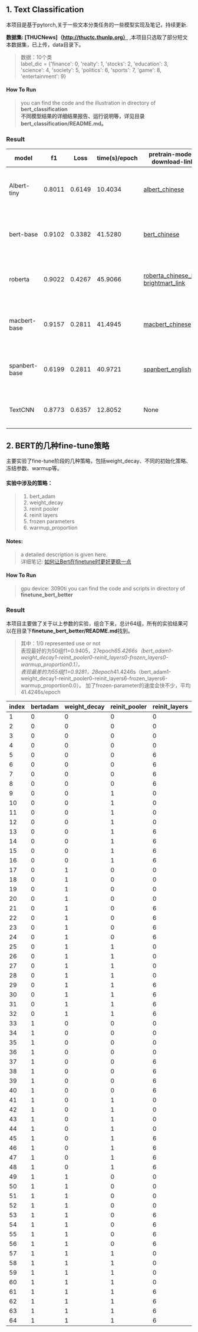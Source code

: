 ## 1. Text Classification

本项目是基于pytorch,关于一些文本分类任务的一些模型实现及笔记，持续更新.

**数据集: [THUCNews]（http://thuctc.thunlp.org）**  ,本项目只选取了部分短文本数据集，已上传，data目录下。  
>数据：10个类  
>label_dic = {'finance': 0, 'realty': 1, 'stocks': 2, 'education': 3, 'science': 4, 'society': 5, 'politics': 6,
'sports': 7, 'game': 8, 'entertainment': 9}

#### How To Run
> you can find the code and the illustration in directory of **bert_classification**  
> **不同模型结果的详细结果报告、运行说明等，详见目录bert_classification/README.md。**
 
### Result

| model         | f1     | Loss   | time(s)/epoch | pretrain-model-download-link                                                                                                             | algorithm nodes                                                            |
|---------------|--------|--------|---------------|------------------------------------------------------------------------------------------------------------------------------------------|----------------------------------------------------------------------------|
| Albert-tiny   | 0.8011 | 0.6149 | 10.4034       | [albert_chinese](https://huggingface.co/ckiplab/albert-tiny-chinese/tree/main)                                                           | [预训练模型：从BERT到XLNet、RoBERTa、ALBERT](https://zhuanlan.zhihu.com/p/436017910) |
| bert-base     | 0.9102 | 0.3382 | 41.5280       | [bert_chinese](https://huggingface.co/bert-base-chinese/tree/main)                                                                       | [预训练模型：从BERT到XLNet、RoBERTa、ALBERT](https://zhuanlan.zhihu.com/p/436017910) |
| roberta       | 0.9022 | 0.4267 | 45.9066       | [roberta_chinese_L12](https://pan.baidu.com/s/1AGC76N7pZOzWuo8ua1AZfw) <br/> [brightmart_link](https://github.com/brightmart/roberta_zh) | [预训练模型：从BERT到XLNet、RoBERTa、ALBERT](https://zhuanlan.zhihu.com/p/436017910) |  
| macbert-base  | 0.9157 | 0.2811 | 41.4945       | [macbert_chinese](https://huggingface.co/hfl/chinese-macbert-base/tree/main)                                                             | [预训练模型：从MacBERT、SpanBERT看MLM任务](https://zhuanlan.zhihu.com/p/517979209)    |
| spanbert-base | 0.6199 | 0.2811 | 40.9721       | [spanbert_english](https://huggingface.co/SpanBERT/spanbert-base-cased/tree/main)                                                        | [预训练模型：从MacBERT、SpanBERT看MLM任务](https://zhuanlan.zhihu.com/p/517979209)    |
| TextCNN       | 0.8773 | 0.6357 | 12.8052       | None                                                                                                                                     | [搭一个TextCNN-文本分类利器](https://zhuanlan.zhihu.com/p/386614000)                |


## 2. BERT的几种fine-tune策略
主要实验了fine-tune阶段的几种策略，包括weight_decay、不同的初始化策略、冻结参数、warmup等。

#### 实验中涉及的策略：

> 1. bert_adam
> 2. weight_decay
> 3. reinit pooler
> 4. reinit layers
> 5. frozen parameters
> 6. warmup_proportion

#### Notes:
> a detailed description is given here.   
> 详细笔记: [如何让Bert在finetune时更好更稳一点](https://www.zhihu.com/people/da-mo-wang-dare/posts)

#### How To Run
> gpu device: 3090ti
> you can find the code and scripts in directory of **finetune_bert_better**


### Result
本项目主要做了关于以上参数的实验，组合下来，总计64组，所有的实验结果可以在目录下**finetune_bert_better/README.md**找到。
> 其中：1/0 represented use or not  
> 表现最好的为50组f1=0.9405，27epoch*65.4266s（bert_adam1-weight_decay1-reinit_pooler0-reinit_layers0-frozen_layers0-warmup_proportion0.1）。  
> 表现最差的为55组f1=0.9281，28epoch*41.4246s（bert_adam1-weight_decay1-reinit_pooler0-reinit_layers6-frozen_layers6-warmup_proportion0.0）。
> 加了frozen-parameter的速度会快不少，平均41.4246s/epoch


| index | bertadam | weight_decay | reinit_pooler | reinit_layers | frozen_layers | warmup_proportion | f1         | 
|-------|----------|--------------|---------------|---------------|---------------|-------------------|------------|
| 1     | 0        | 0            | 0             | 0             | 0             | 0.0               | 0.9376     |     
| 2     | 0        | 0            | 0             | 0             | 0             | 0.1               | 0.9379     |     
| 3     | 0        | 0            | 0             | 0             | 6             | 0.0               | 0.9358     |     
| 4     | 0        | 0            | 0             | 0             | 6             | 0.1               | 0.9372     |     
| 5     | 0        | 0            | 0             | 6             | 0             | 0.0               | 0.9359     |     
| 6     | 0        | 0            | 0             | 6             | 0             | 0.1               | 0.9348     |     
| 7     | 0        | 0            | 0             | 6             | 6             | 0.0               | 0.9315     |     
| 8     | 0        | 0            | 0             | 6             | 6             | 0.1               | 0.9333     |     
| 9     | 0        | 0            | 1             | 0             | 0             | 0.0               | 0.939      |     
| 10    | 0        | 0            | 1             | 0             | 0             | 0.1               | 0.9386     |     
| 11    | 0        | 0            | 1             | 0             | 6             | 0.0               | 0.937      |     
| 12    | 0        | 0            | 1             | 0             | 6             | 0.1               | 0.9357     |     
| 13    | 0        | 0            | 1             | 6             | 0             | 0.0               | 0.9344     |     
| 14    | 0        | 0            | 1             | 6             | 0             | 0.1               | 0.9337     |     
| 15    | 0        | 0            | 1             | 6             | 6             | 0.0               | 0.932      |     
| 16    | 0        | 0            | 1             | 6             | 6             | 0.1               | 0.9315     |     
| 17    | 0        | 1            | 0             | 0             | 0             | 0.0               | 0.9395     |     
| 18    | 0        | 1            | 0             | 0             | 0             | 0.1               | 0.9394     |     
| 19    | 0        | 1            | 0             | 0             | 6             | 0.0               | 0.9391     |     
| 20    | 0        | 1            | 0             | 0             | 6             | 0.1               | 0.9364     |     
| 21    | 0        | 1            | 0             | 6             | 0             | 0.0               | 0.9357     |     
| 22    | 0        | 1            | 0             | 6             | 0             | 0.1               | 0.9357     |     
| 23    | 0        | 1            | 0             | 6             | 6             | 0.0               | 0.9334     |     
| 24    | 0        | 1            | 0             | 6             | 6             | 0.1               | 0.9327     |     
| 25    | 0        | 1            | 1             | 0             | 0             | 0.0               | 0.9393     |     
| 26    | 0        | 1            | 1             | 0             | 0             | 0.1               | 0.9375     |     
| 27    | 0        | 1            | 1             | 0             | 6             | 0.0               | 0.937      |     
| 28    | 0        | 1            | 1             | 0             | 6             | 0.1               | 0.938      |     
| 29    | 0        | 1            | 1             | 6             | 0             | 0.0               | 0.9342     |     
| 30    | 0        | 1            | 1             | 6             | 0             | 0.1               | 0.9357     |     
| 31    | 0        | 1            | 1             | 6             | 6             | 0.0               | 0.9321     |     
| 32    | 0        | 1            | 1             | 6             | 6             | 0.1               | 0.9307     |     
| 33    | 1        | 0            | 0             | 0             | 0             | 0.0               | 0.9361     | 
| 34    | 1        | 0            | 0             | 0             | 0             | 0.1               | 0.9379     | 
| 35    | 1        | 0            | 0             | 0             | 6             | 0.0               | 0.9398     | 
| 36    | 1        | 0            | 0             | 0             | 6             | 0.1               | 0.937      | 
| 37    | 1        | 0            | 0             | 6             | 0             | 0.0               | 0.9287     | 
| 38    | 1        | 0            | 0             | 6             | 0             | 0.1               | 0.9351     | 
| 39    | 1        | 0            | 0             | 6             | 6             | 0.0               | 0.9312     | 
| 40    | 1        | 0            | 0             | 6             | 6             | 0.1               | 0.9306     | 
| 41    | 1        | 0            | 1             | 0             | 0             | 0.0               | 0.9342     | 
| 42    | 1        | 0            | 1             | 0             | 0             | 0.1               | 0.9371     | 
| 43    | 1        | 0            | 1             | 0             | 6             | 0.0               | 0.9376     | 
| 44    | 1        | 0            | 1             | 0             | 6             | 0.1               | 0.9391     | 
| 45    | 1        | 0            | 1             | 6             | 0             | 0.0               | 0.9284     | 
| 46    | 1        | 0            | 1             | 6             | 0             | 0.1               | 0.9349     | 
| 47    | 1        | 0            | 1             | 6             | 6             | 0.0               | 0.9304     | 
| 48    | 1        | 0            | 1             | 6             | 6             | 0.1               | 0.9314     | 
| 49    | 1        | 1            | 0             | 0             | 0             | 0.0               | 0.9377     | 
| 50    | 1        | 1            | 0             | 0             | 0             | 0.1               | **0.9405** | 
| 51    | 1        | 1            | 0             | 0             | 6             | 0.0               | 0.9394     | 
| 52    | 1        | 1            | 0             | 0             | 6             | 0.1               | 0.9372     | 
| 53    | 1        | 1            | 0             | 6             | 0             | 0.0               | 0.9304     | 
| 54    | 1        | 1            | 0             | 6             | 0             | 0.1               | 0.935      | 
| 55    | 1        | 1            | 0             | 6             | 6             | 0.0               | _0.9281_   | 
| 56    | 1        | 1            | 0             | 6             | 6             | 0.1               | 0.9328     | 
| 57    | 1        | 1            | 1             | 0             | 0             | 0.0               | 0.9348     | 
| 58    | 1        | 1            | 1             | 0             | 0             | 0.1               | 0.9396     | 
| 59    | 1        | 1            | 1             | 0             | 6             | 0.0               | 0.9391     | 
| 60    | 1        | 1            | 1             | 0             | 6             | 0.1               | 0.9355     | 
| 61    | 1        | 1            | 1             | 6             | 0             | 0.0               | 0.9301     | 
| 62    | 1        | 1            | 1             | 6             | 0             | 0.1               | 0.9365     | 
| 63    | 1        | 1            | 1             | 6             | 6             | 0.0               | 0.9304     | 
| 64    | 1        | 1            | 1             | 6             | 6             | 0.1               | 0.9332     | 